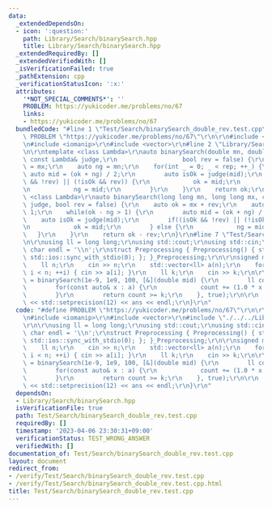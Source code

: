```yaml
---
data:
  _extendedDependsOn:
  - icon: ':question:'
    path: Library/Search/binarySearch.hpp
    title: Library/Search/binarySearch.hpp
  _extendedRequiredBy: []
  _extendedVerifiedWith: []
  _isVerificationFailed: true
  _pathExtension: cpp
  _verificationStatusIcon: ':x:'
  attributes:
    '*NOT_SPECIAL_COMMENTS*': ''
    PROBLEM: https://yukicoder.me/problems/no/67
    links:
    - https://yukicoder.me/problems/no/67
  bundledCode: "#line 1 \"Test/Search/binarySearch_double_rev.test.cpp\"\n#define\
    \ PROBLEM \"https://yukicoder.me/problems/no/67\"\r\n\r\n#include <iostream>\r\
    \n#include <iomanip>\r\n#include <vector>\r\n#line 2 \"Library/Search/binarySearch.hpp\"\
    \n\r\ntemplate <class Lambda>\r\nauto binarySearch(double mn, double mx, int rep,\
    \ const Lambda& judge,\r\n                  bool rev = false) {\r\n    auto ok\
    \ = mx;\r\n    auto ng = mn;\r\n    for(int _ = 0; _ < rep; ++_) {\r\n       \
    \ auto mid = (ok + ng) / 2;\r\n        auto isOk = judge(mid);\r\n        if((isOk\
    \ && !rev) || (!isOk && rev)) {\r\n            ok = mid;\r\n        } else {\r\
    \n            ng = mid;\r\n        }\r\n    }\r\n    return ok;\r\n}\r\n\r\ntemplate\
    \ <class Lambda>\r\nauto binarySearch(long long mn, long long mx, const Lambda&\
    \ judge, bool rev = false) {\r\n    auto ok = mx + rev;\r\n    auto ng = mn -\
    \ 1;\r\n    while(ok - ng > 1) {\r\n        auto mid = (ok + ng) / 2;\r\n    \
    \    auto isOk = judge(mid);\r\n        if((isOk && !rev) || (!isOk && rev)) {\r\
    \n            ok = mid;\r\n        } else {\r\n            ng = mid;\r\n     \
    \   }\r\n    }\r\n    return ok - rev;\r\n}\r\n#line 7 \"Test/Search/binarySearch_double_rev.test.cpp\"\
    \n\r\nusing ll = long long;\r\nusing std::cout;\r\nusing std::cin;\r\nconstexpr\
    \ char endl = '\\n';\r\nstruct Preprocessing { Preprocessing() { std::cin.tie(0);\
    \ std::ios::sync_with_stdio(0); }; }_Preprocessing;\r\n\r\nsigned main() {\r\n\
    \    ll n;\r\n    cin >> n;\r\n    std::vector<ll> a(n);\r\n    for(int i = 0;\
    \ i < n; ++i) { cin >> a[i]; }\r\n    ll k;\r\n    cin >> k;\r\n\r\n    auto ans\
    \ = binarySearch(1e-9, 1e9, 100, [&](double mid) {\r\n        ll count = 0;\r\n\
    \        for(const auto& x : a) {\r\n            count += (1.0 * x / mid);\r\n\
    \        }\r\n        return count >= k;\r\n    }, true);\r\n\r\n    cout << std::fixed\
    \ << std::setprecision(12) << ans << endl;\r\n}\r\n"
  code: "#define PROBLEM \"https://yukicoder.me/problems/no/67\"\r\n\r\n#include <iostream>\r\
    \n#include <iomanip>\r\n#include <vector>\r\n#include \"./../../Library/Search/binarySearch.hpp\"\
    \r\n\r\nusing ll = long long;\r\nusing std::cout;\r\nusing std::cin;\r\nconstexpr\
    \ char endl = '\\n';\r\nstruct Preprocessing { Preprocessing() { std::cin.tie(0);\
    \ std::ios::sync_with_stdio(0); }; }_Preprocessing;\r\n\r\nsigned main() {\r\n\
    \    ll n;\r\n    cin >> n;\r\n    std::vector<ll> a(n);\r\n    for(int i = 0;\
    \ i < n; ++i) { cin >> a[i]; }\r\n    ll k;\r\n    cin >> k;\r\n\r\n    auto ans\
    \ = binarySearch(1e-9, 1e9, 100, [&](double mid) {\r\n        ll count = 0;\r\n\
    \        for(const auto& x : a) {\r\n            count += (1.0 * x / mid);\r\n\
    \        }\r\n        return count >= k;\r\n    }, true);\r\n\r\n    cout << std::fixed\
    \ << std::setprecision(12) << ans << endl;\r\n}\r\n"
  dependsOn:
  - Library/Search/binarySearch.hpp
  isVerificationFile: true
  path: Test/Search/binarySearch_double_rev.test.cpp
  requiredBy: []
  timestamp: '2023-04-06 23:30:31+09:00'
  verificationStatus: TEST_WRONG_ANSWER
  verifiedWith: []
documentation_of: Test/Search/binarySearch_double_rev.test.cpp
layout: document
redirect_from:
- /verify/Test/Search/binarySearch_double_rev.test.cpp
- /verify/Test/Search/binarySearch_double_rev.test.cpp.html
title: Test/Search/binarySearch_double_rev.test.cpp
---
```

